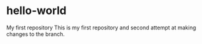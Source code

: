 # hello-world
My first repository
This is my first repository and second attempt at making changes to the branch.
